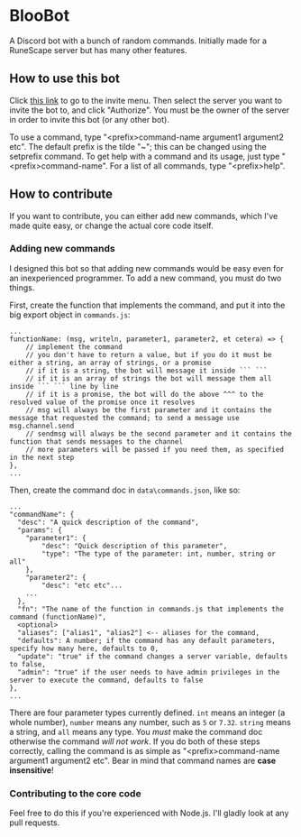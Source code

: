 # BlooBot
A Discord bot with a bunch of random commands. Initially made for a RuneScape server but has many other features.

## How to use this bot
Click [this link](http://bit.ly/2yJBLPj) to go to the invite menu. Then select the server you want to invite the bot to, and click "Authorize". You must be the owner of the server in order to invite this bot (or any other bot).

To use a command, type "\<prefix\>command-name argument1 argument2 etc". The default prefix is the tilde "~"; this can be changed using the setprefix command. To get help with a command and its usage, just type "\<prefix\>command-name". For a list of all commands, type "\<prefix\>help".

## How to contribute
If you want to contribute, you can either add new commands, which I've made quite easy, or change the actual core code itself.

### Adding new commands
I designed this bot so that adding new commands would be easy even for an inexperienced programmer. To add a new command, you must do two things.

First, create the function that implements the command, and put it into the big export object in `commands.js`:

```
...
functionName: (msg, writeln, parameter1, parameter2, et cetera) => {
    // implement the command
    // you don't have to return a value, but if you do it must be either a string, an array of strings, or a promise
    // if it is a string, the bot will message it inside ``` ```
    // if it is an array of strings the bot will message them all inside ``` ``` line by line
    // if it is a promise, the bot will do the above ^^^ to the resolved value of the promise once it resolves
    // msg will always be the first parameter and it contains the message that requested the command; to send a message use msg.channel.send
    // sendmsg will always be the second parameter and it contains the function that sends messages to the channel
    // more parameters will be passed if you need them, as specified in the next step
},
...
```

Then, create the command doc in `data\commands.json`, like so:

```
...
"commandName": {
  "desc": "A quick description of the command",
  "params": {
    "parameter1": {
        "desc": "Quick description of this parameter",
        "type": "The type of the parameter: int, number, string or all"
    },
    "parameter2": {
        "desc": "etc etc"...
    ...
  },
  "fn": "The name of the function in commands.js that implements the command (functionName)",
  <optional>
  "aliases": ["alias1", "alias2"] <-- aliases for the command,
  "defaults": A number; if the command has any default parameters, specify how many here, defaults to 0,
  "update": "true" if the command changes a server variable, defaults to false,
  "admin": "true" if the user needs to have admin privileges in the server to execute the command, defaults to false
},
...
```

There are four parameter types currently defined. `int` means an integer (a whole number), `number` means any number, such as `5` or `7.32`. `string` means a string, and `all` means any type. You *must* make the command doc otherwise the command *will not work*. If you do both of these steps correctly, calling the command is as simple as "\<prefix\>command-name argument1 argument2 etc". Bear in mind that command names are **case insensitive**!

### Contributing to the core code
Feel free to do this if you're experienced with Node.js. I'll gladly look at any pull requests.
